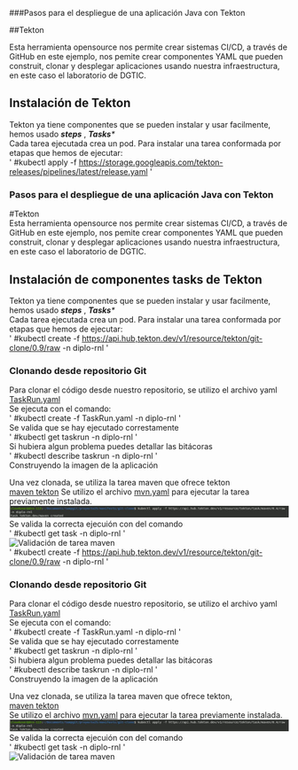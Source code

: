 ###Pasos para el despliegue de una aplicación Java con Tekton <br>

##Tekton <br>

Esta herramienta opensource nos permite crear sistemas CI/CD, a través de GitHub en este ejemplo, nos pemite crear componentes YAML que pueden construit, clonar y desplegar aplicaciones usando nuestra infraestructura, en este caso el laboratorio de DGTIC.<br>
## Instalación de  Tekton <br>
Tekton ya tiene componentes que se pueden instalar y usar facilmente, hemos usado _**steps**_ , _**Tasks***_ <br>
Cada tarea ejecutada crea un pod. Para instalar una tarea conformada por etapas que hemos de ejecutar: <br>
 ' #kubectl apply -f  https://storage.googleapis.com/tekton-releases/pipelines/latest/release.yaml ' <br>

### Pasos para el despliegue de una aplicación Java con Tekton <br>
#Tekton <br>
Esta herramienta opensource nos permite crear sistemas CI/CD, a través de GitHub en este ejemplo, nos pemite crear componentes YAML que pueden construit, clonar y desplegar aplicaciones usando nuestra infraestructura, en este caso el laboratorio de DGTIC. <br>
## Instalación de componentes tasks de Tekton <br>
Tekton ya tiene componentes que se pueden instalar y usar facilmente, hemos usado _**steps**_ , _**Tasks***_ <br>
Cada tarea ejecutada crea un pod. Para instalar una tarea conformada por etapas que hemos de ejecutar: <br>
'  #kubectl create -f https://api.hub,tekton.dev/v1/resource/tekton/git-clone/0.9/raw -n diplo-rnl ' <br>
### Clonando desde repositorio Git  <br>
Para clonar el código desde nuestro repositorio, se utilizo el archivo yaml <br>
[TaskRun.yaml](manifests/git-clone/TaskRun.yaml) <br>
Se ejecuta con el comando: <br>
' #kubectl create -f TaskRun.yaml -n diplo-rnl ' <br>
Se valida que se hay ejecutado correstamente <br>
' #kubectl get taskrun -n diplo-rnl ' <br>
Si hubiera algun problema puedes detallar las bitácoras <br>
' #kubectl describe taskrun -n diplo-rnl ' <br>
Construyendo la imagen de la aplicación <br>

Una vez clonada, se utiliza la tarea maven que ofrece tekton <br>
[maven tekton](https://hub.tekton.dev/task/maven)
Se utilizo el archivo [mvn.yaml](manifest/git-clone/mvn-yaml) para ejecutar la tarea previamente instalada.<br>
![Ejecucion de maven](resources/images/build1.jpg) <br>
Se valida la correcta ejecuión con del comando <br>
' #kubectl get task -n diplo-rnl ' <br>
![Validación de tarea maven](resources/images/build2.jpng) <br>
' #kubectl create -f https://api.hub,tekton.dev/v1/resource/tekton/git-clone/0.9/raw -n diplo-rnl ' <br>
### Clonando desde repositorio Git  <br>
Para clonar el código desde nuestro repositorio, se utilizo el archivo yaml <br>
[TaskRun.yaml](manifests/git-clone/TaskRun.yaml) <br>
Se ejecuta con el comando: <br>
' #kubectl create -f TaskRun.yaml -n diplo-rnl ' <br>
Se valida que se hay ejecutado correstamente <br>
' #kubectl get taskrun -n diplo-rnl ' <br>
Si hubiera algun problema puedes detallar las bitácoras <br>
' #kubectl describe taskrun -n diplo-rnl ' <br>
Construyendo la imagen de la aplicación <br>

Una vez clonada, se utiliza la tarea maven que ofrece tekton, <br>
[maven tekton](https://hub.tekton.dev/task/maven) <br>
Se utilizo el archivo [mvn.yaml](manifest/git-clone/mvn-yaml) para ejecutar la tarea previamente instalada. <br>
![Ejecucion de maven](resources/images/build1.jpg) <br>
Se valida la correcta ejecuión con del comando <br>
' #kubectl get task -n diplo-rnl ' <br>
![Validación de tarea maven](resources/images/build2.jpng) <br>

